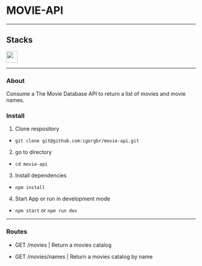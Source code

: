 # MOVIE-API
---
## Stacks

<img width="30px" src="https://cdn.iconscout.com/icon/free/png-256/node-js-1174925.png">

---

### About

Consume a The Movie Database API to return a list of movies and movie names.

### Install

1. Clone respository
* ```git clone git@github.com:igorgbr/movie-api.git```

2. go to directory
* ```cd movie-api```
3. Install dependencies
* ```npm install```
4. Start App or run in development mode
* ```npm start``` or ```npm run dev```
---

### Routes

* GET /movies
| Return a movies catalog

* GET /movies/names
| Return a movies catalog by name
